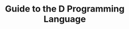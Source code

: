 ---
layout: reference_dlang
title: Guide to the D Programming Language
chapter: Preliminaries
section: Compilers
subsection: Digital Mars D
subsubsection: Windows Installation
excerpt: Getting a D programming language compiler
group: DLang
tags: [dlang, dguide, draft]
---